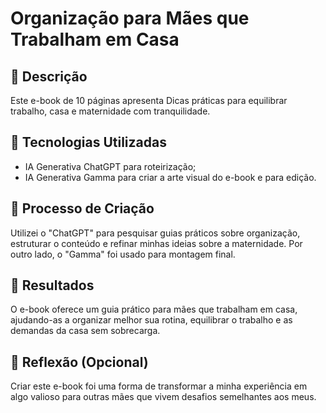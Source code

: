 # Organização para Mães que Trabalham em Casa

## 📒 Descrição
Este e-book de 10 páginas apresenta Dicas práticas para equilibrar trabalho, casa e maternidade com tranquilidade.

## 🤖 Tecnologias Utilizadas
- IA Generativa ChatGPT para roteirização;
- IA Generativa Gamma para criar a arte visual do e-book e para edição.

## 🧐 Processo de Criação
Utilizei o "ChatGPT" para pesquisar guias práticos sobre organização, estruturar o conteúdo e refinar minhas ideias sobre a maternidade. Por outro lado, o "Gamma" foi usado para montagem final.

## 🚀 Resultados
O e-book oferece um guia prático para mães que trabalham em casa, ajudando-as a organizar melhor sua rotina, equilibrar o trabalho e as demandas da casa sem sobrecarga.

## 💭 Reflexão (Opcional)
Criar este e-book foi uma forma de transformar a minha experiência em algo valioso para outras mães que vivem desafios semelhantes aos meus.
